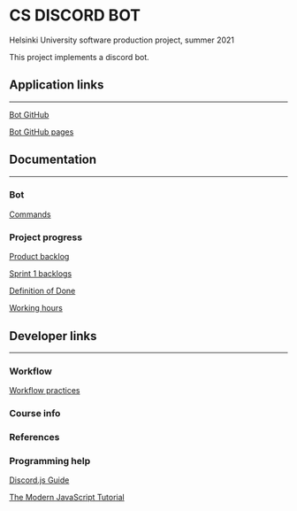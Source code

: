 # CS DISCORD BOT

Helsinki University software production project, summer 2021

This project implements a discord bot.

## Application links
---
[Bot GitHub](https://github.com/CS-DISCORD-BOT/cs-discord-bot)

[Bot GitHub pages](https://cs-discord-bot.github.io/project-info/)

## Documentation
---

### Bot
[Commands](/commands.md)

### Project progress
[Product backlog](https://helsinkifi-my.sharepoint.com/:x:/g/personal/azkantol_ad_helsinki_fi/EcVicYGqMdlEjiGGg6eTTlIBMrOWm9k-SRlgXDEDUI_g5Q?e=oJJL4O&action=embedview&wdbipreview=true&wdHideSheetTabs=true&Item=ProductBacklog)

[Sprint 1 backlogs](https://helsinkifi-my.sharepoint.com/:x:/g/personal/azkantol_ad_helsinki_fi/EcVicYGqMdlEjiGGg6eTTlIBMrOWm9k-SRlgXDEDUI_g5Q?e=oJJL4O&action=embedview&wdbipreview=true&wdHideSheetTabs=true&Item=Sprint1)

[Definition of Done](https://helsinkifi-my.sharepoint.com/:x:/g/personal/azkantol_ad_helsinki_fi/EcVicYGqMdlEjiGGg6eTTlIBMrOWm9k-SRlgXDEDUI_g5Q?e=oJJL4O&action=embedview&wdbipreview=true&wdHideSheetTabs=true&Item=DoD)

[Working hours](https://helsinkifi-my.sharepoint.com/:x:/g/personal/azkantol_ad_helsinki_fi/EcVicYGqMdlEjiGGg6eTTlIBMrOWm9k-SRlgXDEDUI_g5Q?e=oJJL4O&action=embedview&wdbipreview=true&wdHideSheetTabs=true&Item=Hours)

## Developer links
---

### Workflow
[Workflow practices](/workflow.md)

### Course info

### References

### Programming help
[Discord.js Guide](https://discordjs.guide/)

[The Modern JavaScript Tutorial](https://javascript.info/)
